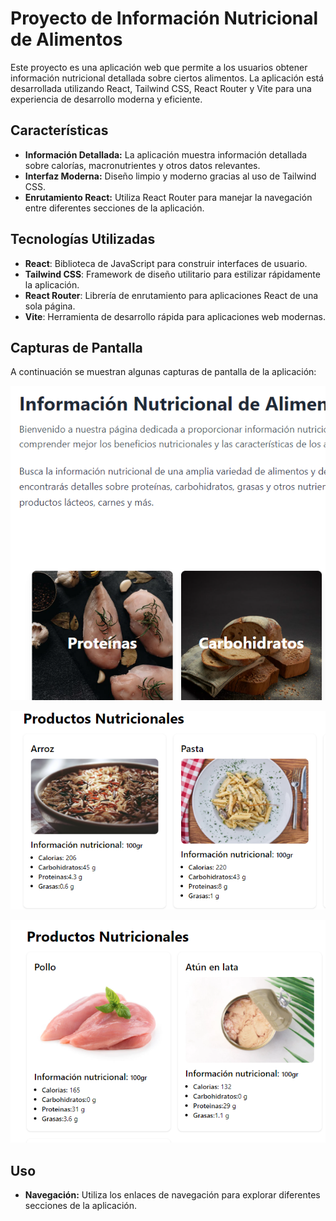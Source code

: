 # Proyecto de Información Nutricional de Alimentos

Este proyecto es una aplicación web que permite a los usuarios obtener información nutricional detallada sobre ciertos alimentos. La aplicación está desarrollada utilizando React, Tailwind CSS, React Router y Vite para una experiencia de desarrollo moderna y eficiente.

## Características

- **Información Detallada:** La aplicación muestra información detallada sobre calorías, macronutrientes y otros datos relevantes.
- **Interfaz Moderna:** Diseño limpio y moderno gracias al uso de Tailwind CSS.
- **Enrutamiento React:** Utiliza React Router para manejar la navegación entre diferentes secciones de la aplicación.

## Tecnologías Utilizadas

- **React**: Biblioteca de JavaScript para construir interfaces de usuario.
- **Tailwind CSS**: Framework de diseño utilitario para estilizar rápidamente la aplicación.
- **React Router**: Librería de enrutamiento para aplicaciones React de una sola página.
- **Vite**: Herramienta de desarrollo rápida para aplicaciones web modernas.

## Capturas de Pantalla

A continuación se muestran algunas capturas de pantalla de la aplicación:

![home](./src/assets/inicio.png)

![imagen seccion carbohidratos](./src/assets/carbo.png)

![imagen seccion proteinas](./src/assets/prote.png)

## Uso

- **Navegación:** Utiliza los enlaces de navegación para explorar diferentes secciones de la aplicación.

